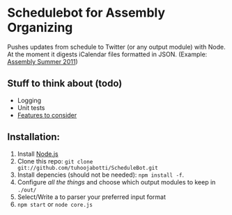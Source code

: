 Schedulebot for Assembly Organizing
===================================

Pushes updates from schedule to Twitter (or any output module) with Node. At the moment it digests
iCalendar files formatted in JSON. (Example:
[Assembly Summer 2011](http://ical2json.pb.io/www.assembly.org/summer11/program/schedule/assembly-summer-2011-all.ics))

Stuff to think about (todo)
---------------------------
  * Logging
  * Unit tests
  * [Features to consider](https://jjudin.iki.fi/~barro/assembly-schedule-features.txt)

Installation:
-------------
  1. Install [Node.js](http://nodejs.org/)
  2. Clone this repo: `git clone git://github.com/tuhoojabotti/ScheduleBot.git`
  3. Install depencies (should not be needed): `npm install -f`.
  4. Configure *all the things* and choose which output modules to keep in `./out/`
  5. Select/Write a to parser your preferred input format
  6. `npm start` or `node core.js`